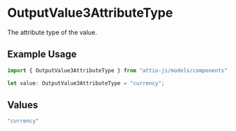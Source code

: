 # OutputValue3AttributeType

The attribute type of the value.

## Example Usage

```typescript
import { OutputValue3AttributeType } from "attio-js/models/components";

let value: OutputValue3AttributeType = "currency";
```

## Values

```typescript
"currency"
```